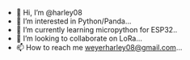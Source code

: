 - 👋 Hi, I’m @harley08
- 👀 I’m interested in Python/Panda...
- 🌱 I’m currently learning micropython for ESP32..
- 💞️ I’m looking to collaborate on LoRa...
- 📫 How to reach me weyerharley08@gmail.com...

<!---
harley08/harley08 is a ✨ special ✨ repository because its `README.md` (this file) appears on your GitHub profile.
You can click the Preview link to take a look at your changes.
--->
